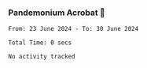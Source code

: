 ### Pandemonium Acrobat 🤸

<!--START_SECTION:waka-->

```all_time
From: 23 June 2024 - To: 30 June 2024

Total Time: 0 secs

No activity tracked
```

<!--END_SECTION:waka-->
